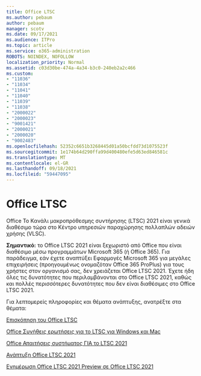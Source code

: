 ```yaml
---
title: Office LTSC
ms.author: pebaum
author: pebaum
manager: scotv
ms.date: 09/17/2021
ms.audience: ITPro
ms.topic: article
ms.service: o365-administration
ROBOTS: NOINDEX, NOFOLLOW
localization_priority: Normal
ms.assetid: c03d30be-474a-4a34-b3c0-240eb2a2c466
ms.custom:
- "11036"
- "11034"
- "11041"
- "11040"
- "11039"
- "11038"
- "2000022"
- "2000023"
- "9001421"
- "2000021"
- "2000020"
- "9002483"
ms.openlocfilehash: 52352c6651b3268445d01a50bcfdd73d1075523f
ms.sourcegitcommit: 1e174b64d290ffa99d400480efe5d63ed846581c
ms.translationtype: MT
ms.contentlocale: el-GR
ms.lasthandoff: 09/18/2021
ms.locfileid: "59447095"
---
```

# <a name="office-ltsc"></a>Office LTSC

Office Το Κανάλι μακροπρόθεσμης συντήρησης (LTSC) 2021 είναι γενικά διαθέσιμο τώρα στο Κέντρο υπηρεσιών παραχώρησης πολλαπλών αδειών χρήσης (VLSC).

**Σημαντικό:** το Office LTSC 2021 είναι ξεχωριστό από Office που είναι διαθέσιμο μέσω προγραμμάτων Microsoft 365 (ή Office 365). Για παράδειγμα, εάν έχετε αναπτύξει Εφαρμογές Microsoft 365 για μεγάλες επιχειρήσεις (προηγουμένως ονομαζόταν Office 365 ProPlus) για τους χρήστες στον οργανισμό σας, δεν χρειάζεται Office LTSC 2021. Έχετε ήδη όλες τις δυνατότητες που περιλαμβάνονται στο Office LTSC 2021, καθώς και πολλές περισσότερες δυνατότητες που δεν είναι διαθέσιμες στο Office LTSC 2021.

Για λεπτομερείς πληροφορίες και θέματα ανάπτυξης, ανατρέξτε στα θέματα:

[Επισκόπηση του Office LTSC](https://docs.microsoft.com/deployoffice/ltsc2021/overview)  

[Office Συνήθεις ερωτήσεις για το LTSC για Windows και Mac](https://support.microsoft.com/office/office-ltsc-for-windows-and-mac-faq-d574cf0b-3ebc-42cf-9035-a3b837e0463c)  

[Office Απαιτήσεις συστήματος ΓΙΑ το LTSC 2021](https://www.microsoft.com/microsoft-365/microsoft-365-and-office-resources?rtc=1#coreui-heading-kg69bnh)

[Ανάπτυξη Office LTSC 2021](https://docs.microsoft.com/deployoffice/ltsc2021/deploy)

[Ενημέρωση Office LTSC 2021 Preview σε Office LTSC 2021](https://docs.microsoft.com/deployoffice/ltsc2021/update-from-preview)